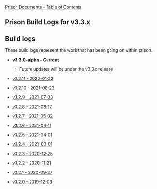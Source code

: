 [Prison Documents - Table of Contents](prison_docs_000_toc.md)

## Prison Build Logs for v3.3.x

## Build logs

These build logs represent the work that has been going on within prison. 

 - **[v3.3.0-alpha - Current](changelog_v3.3.x.md)**
    - Future updates will be under the v3.3.x release
 
 
 - [v3.2.11 - 2022-01-22](prison_changelog_v3.2.11.md)&nbsp;&nbsp;
 - [v3.2.10 - 2021-08-23](prison_changelog_v3.2.10.md)&nbsp;&nbsp;
 - [v3.2.9 - 2021-07-03](prison_changelog_v3.2.9.md)&nbsp;&nbsp;
 - [v3.2.8 - 2021-06-17](prison_changelog_v3.2.8.md)&nbsp;&nbsp;
 
 
 - [v3.2.7 - 2021-05-02](prison_changelog_v3.2.7.md)&nbsp;&nbsp;
 - [v3.2.6 - 2021-04-11](prison_changelog_v3.2.6.md)&nbsp;&nbsp;
 - [v3.2.5 - 2021-04-01](prison_changelog_v3.2.5.md)&nbsp;&nbsp;
 - [v3.2.4 - 2021-03-01](prison_changelog_v3.2.4.md)&nbsp;&nbsp;
 
 
 - [v3.2.3 - 2020-12-25](prison_changelog_v3.2.3.md)&nbsp;&nbsp;
 - [v3.2.2 - 2020-11-21](prison_changelog_v3.2.2.md)&nbsp;&nbsp;
 - [v3.2.1 - 2020-09-27](prison_changelog_v3.2.1.md)&nbsp;&nbsp;
 - [v3.2.0 - 2019-12-03](prison_changelog_v3.2.0.md)&nbsp;&nbsp;

 



